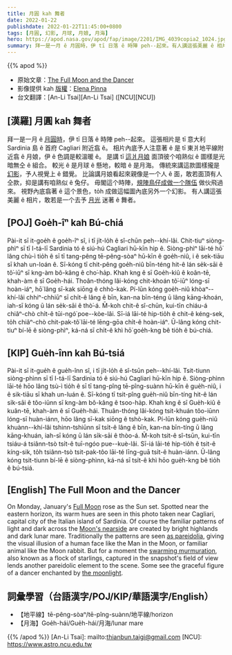 ```yaml
---
title: 月圓 kah 舞者
date: 2022-01-22
publishdate: 2022-01-22T11:45:00+0800
tags: [月圓, 幻影, 月球, 月娘, 月海]
hero: https://apod.nasa.gov/apod/fap/image/2201/IMG_4039copia2_1024.jpg
summary: 拜一是一月 ê 月圓時，伊 tī 日落 ê 時陣 peh--起來。有人講這張美麗 ê 相片，敢若是一个去予月光迷著 ê 舞者。
---
```


{{% apod %}}

- 原始文章：[The Full Moon and the Dancer](https://apod.nasa.gov/apod/ap220122.html)
- 影像提供 kah [版權][copyright]：[Elena Pinna](https://www.instagram.com/through_my_lens_84/)
- 台文翻譯：[An-Li Tsai][An-Li Tsai] ([NCU][NCU])

## [漢羅] 月圓 kah 舞者
拜一是一月 ê [月圓時][Full Moon]，伊 tī 日落 ê 時陣 peh--起來。
這張相片是 tī 意大利 Sardinia 島 ê 首府 Cagliari 附近翕 ê。
相片內底予人注意著 ê 是 tī 東爿地平線附近翕 ê 月娘，伊 ê 色調是較溫暖 ê。
是講 tī [這爿月娘][Moon's nearside] 面頂彼个咱熟似 ê 圖樣是光暗無仝 ê 組合。
較光 ê 是月球 ê 懸地，較暗 ê 是月海。
傳統來講這款圖樣攏是 [幻影][as pareidolia]，予人視覺上 ê 錯覺。
比論講月娘看起來親像是一个人 ê 面，敢若面頂有人仝款，抑是講有咱熟似 ê 兔仔。
毋閣這个時陣，[規陣鳥仔成做一个隊伍][swarming murmuration] 做伙飛過來。
視野內底翕著 ê 這个景色，to̍h 成做這幅圖內底另外一个幻影。
有人講這張美麗 ê 相片，敢若是一个去予 [月光][the moonlight] 迷著 ê 舞者。


## [POJ] Goe̍h-îⁿ kah Bú-chiá
Pài-it sī it-goe̍h ê goe̍h-îⁿ sî, i tī ji̍t-lo̍h ê sî-chūn peh--khí-lâi.
Chit-tiuⁿ siòng-phìⁿ sī tī I-tá-lī Sardinia tó ê siú-hú Cagliari hū-kīn hip ê.
Siòng-phìⁿ lāi-té hō͘ lâng chù-ì tio̍h ê sī tī tang-pêng tē-pêng-sòaⁿ hū-kīn ê goe̍h-niû, i ê sek-tiāu sī khah un-loán ê.
Sī-kóng tī chit-pêng goe̍h-niû bīn-téng hit-ê lán se̍k-sāi ê tô͘-iūⁿ sī kng-àm bô-kâng ê cho͘-ha̍p.
Khah kng ê sī Goe̍h-kiû ê koân-tē, khah-àm ê sī Goe̍h-hái.
Thoân-thóng lâi-kóng chit-khoán tô͘-iūⁿ lóng-sī hoàn-iáⁿ, hō͘ lâng sī-kak siōng ê chhò-kak.
Pí-lūn kóng goe̍h-niû khòaⁿ--khí-lâi chhiⁿ-chhiūⁿ sī chi̍t-ê lâng ê bīn, kan-na bīn-téng ū lâng kāng-khoán, iah-sī kóng ū lán se̍k-sāi ê thò͘-á.
M̄-koh chit-ê sî-chūn, kui-tīn chiáu-á chiâⁿ-chò chi̍t-ê tūi-ngó͘ poe--kòe-lâi.
Sī-iá lāi-té hip-tio̍h ê chit-ê kéng-sek, to̍h chiâⁿ-chò chit-pak-tô͘ lāi-té lēng-gōa chi̍t-ê hoàn-iáⁿ.
Ū-lâng kóng chit-tiuⁿ bí-lē ê siòng-phìⁿ, ká-ná sī chi̍t-ê khì hō͘ goe̍h-kng bê tio̍h ê bú-chiá.

## [KIP] Gue̍h-înn kah Bú-tsiá
Pài-it sī it-gue̍h ê gue̍h-înn sî, i tī ji̍t-lo̍h ê sî-tsūn peh--khí-lâi.
Tsit-tiunn siòng-phìnn sī tī I-tá-lī Sardinia tó ê siú-hú Cagliari hū-kīn hip ê.
Siòng-phìnn lāi-té hōo lâng tsù-ì tio̍h ê sī tī tang-pîng tē-pîng-suànn hū-kīn ê gue̍h-niû, i ê sik-tiāu sī khah un-luán ê.
Sī-kóng tī tsit-pîng gue̍h-niû bīn-tíng hit-ê lán si̍k-sāi ê tôo-iūnn sī kng-àm bô-kâng ê tsoo-ha̍p.
Khah kng ê sī Gue̍h-kiû ê kuân-tē, khah-àm ê sī Gue̍h-hái.
Thuân-thóng lâi-kóng tsit-khuán tôo-iūnn lóng-sī huàn-iánn, hōo lâng sī-kak siōng ê tshò-kak.
Pí-lūn kóng gue̍h-niû khuànn--khí-lâi tshinn-tshiūnn sī tsi̍t-ê lâng ê bīn, kan-na bīn-tíng ū lâng kāng-khuán, iah-sī kóng ū lán si̍k-sāi ê thòo-á.
M̄-koh tsit-ê sî-tsūn, kui-tīn tsiáu-á tsiânn-tsò tsi̍t-ê tuī-ngóo pue--kuè-lâi.
Sī-iá lāi-té hip-tio̍h ê tsit-ê kíng-sik, to̍h tsiânn-tsò tsit-pak-tôo lāi-té līng-guā tsi̍t-ê huàn-iánn.
Ū-lâng kóng tsit-tiunn bí-lē ê siòng-phìnn, ká-ná sī tsi̍t-ê khì hōo gue̍h-kng bê tio̍h ê bú-tsiá.

## [English] The Full Moon and the Dancer

On Monday, January's [Full Moon][Full Moon] rose as the Sun set.
Spotted near the eastern horizon, its warm hues are seen in this photo taken near Cagliari, capital city of the Italian island of Sardinia.
Of course the familiar patterns of light and dark across the [Moon's nearside][Moon's nearside] are created by bright highlands and dark lunar mare.
Traditionally the patterns are seen [as pareidolia][as pareidolia], giving the visual illusion of a human face like the Man in the Moon, or familiar animal like the Moon rabbit.
But for a moment the [swarming murmuration][swarming murmuration], also known as a flock of starlings, captured in the snapshot's field of view lends another pareidolic element to the scene.
Some see the graceful figure of a dancer enchanted by [the moonlight][the moonlight].

## 詞彙學習（台語漢字/POJ/KIP/華語漢字/English）
- 【地平線】tē-pêng-sòaⁿ/tē-pîng-suànn/地平線/horizon
- 【月海】Goe̍h-hái/Gue̍h-hái/月海/lunar mare


{{% /apod %}}
[An-Li Tsai]: mailto:thianbun.taigi@gmail.com
[NCU]: https://www.astro.ncu.edu.tw

[copyright]: https://apod.nasa.gov/apod/fap/lib/about_apod.html#srapply

[Full Moon]:https://solarsystem.nasa.gov/resources/2670/moon-phases-2022/
[Moon's nearside]:http://lroc.sese.asu.edu/posts/293
[as pareidolia]:https://apod.nasa.gov/apod/ap211030.html
[swarming murmuration]:https://www.youtube.com/watch?v=V4f_1_r80RY
[the moonlight]:https://apod.nasa.gov/apod/ap211118.html
